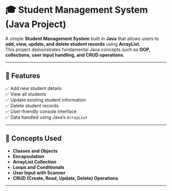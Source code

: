 # 🎓 Student Management System (Java Project)

A simple **Student Management System** built in **Java** that allows users to **add, view, update, and delete student records** using **ArrayList**.  
This project demonstrates fundamental Java concepts such as **OOP, collections, user input handling, and CRUD operations**.

---

## 🚀 Features

✅ Add new student details  
✅ View all students  
✅ Update existing student information  
✅ Delete student records  
✅ User-friendly console interface  
✅ Data handled using Java’s `ArrayList`

---

## 🧩 Concepts Used

- **Classes and Objects**
- **Encapsulation**
- **ArrayList Collection**
- **Loops and Conditionals**
- **User Input with Scanner**
- **CRUD (Create, Read, Update, Delete) Operations**

---


